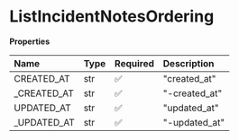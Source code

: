 # ListIncidentNotesOrdering

**Properties**

| Name         | Type | Required | Description   |
| :----------- | :--- | :------- | :------------ |
| CREATED_AT   | str  | ✅       | "created_at"  |
| \_CREATED_AT | str  | ✅       | "-created_at" |
| UPDATED_AT   | str  | ✅       | "updated_at"  |
| \_UPDATED_AT | str  | ✅       | "-updated_at" |

<!-- This file was generated by liblab | https://liblab.com/ -->

